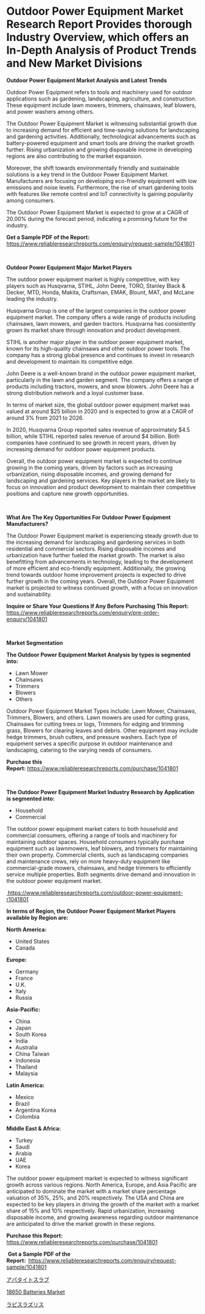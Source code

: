 <p><h1>Outdoor Power Equipment Market Research Report Provides thorough Industry Overview, which offers an In-Depth Analysis of Product Trends and New Market Divisions</h1></p><p><strong>Outdoor Power Equipment Market Analysis and Latest Trends</strong></p>
<p><p>Outdoor Power Equipment refers to tools and machinery used for outdoor applications such as gardening, landscaping, agriculture, and construction. These equipment include lawn mowers, trimmers, chainsaws, leaf blowers, and power washers among others.</p><p>The Outdoor Power Equipment Market is witnessing substantial growth due to increasing demand for efficient and time-saving solutions for landscaping and gardening activities. Additionally, technological advancements such as battery-powered equipment and smart tools are driving the market growth further. Rising urbanization and growing disposable income in developing regions are also contributing to the market expansion.</p><p>Moreover, the shift towards environmentally friendly and sustainable solutions is a key trend in the Outdoor Power Equipment Market. Manufacturers are focusing on developing eco-friendly equipment with low emissions and noise levels. Furthermore, the rise of smart gardening tools with features like remote control and IoT connectivity is gaining popularity among consumers.</p><p>The Outdoor Power Equipment Market is expected to grow at a CAGR of 20.00% during the forecast period, indicating a promising future for the industry.</p></p>
<p><strong>Get a Sample PDF of the Report:&nbsp;</strong> <a href="https://www.reliableresearchreports.com/enquiry/request-sample/1041801">https://www.reliableresearchreports.com/enquiry/request-sample/1041801</a></p>
<p>&nbsp;</p>
<p><strong>Outdoor Power Equipment Major Market Players</strong></p>
<p><p>The outdoor power equipment market is highly competitive, with key players such as Husqvarna, STIHL, John Deere, TORO, Stanley Black & Decker, MTD, Honda, Makita, Craftsman, EMAK, Blount, MAT, and McLane leading the industry. </p><p>Husqvarna Group is one of the largest companies in the outdoor power equipment market. The company offers a wide range of products including chainsaws, lawn mowers, and garden tractors. Husqvarna has consistently grown its market share through innovation and product development.</p><p>STIHL is another major player in the outdoor power equipment market, known for its high-quality chainsaws and other outdoor power tools. The company has a strong global presence and continues to invest in research and development to maintain its competitive edge.</p><p>John Deere is a well-known brand in the outdoor power equipment market, particularly in the lawn and garden segment. The company offers a range of products including tractors, mowers, and snow blowers. John Deere has a strong distribution network and a loyal customer base.</p><p>In terms of market size, the global outdoor power equipment market was valued at around $25 billion in 2020 and is expected to grow at a CAGR of around 3% from 2021 to 2026.</p><p>In 2020, Husqvarna Group reported sales revenue of approximately $4.5 billion, while STIHL reported sales revenue of around $4 billion. Both companies have continued to see growth in recent years, driven by increasing demand for outdoor power equipment products.</p><p>Overall, the outdoor power equipment market is expected to continue growing in the coming years, driven by factors such as increasing urbanization, rising disposable incomes, and growing demand for landscaping and gardening services. Key players in the market are likely to focus on innovation and product development to maintain their competitive positions and capture new growth opportunities.</p></p>
<p>&nbsp;</p>
<p><strong>What Are The Key Opportunities For Outdoor Power Equipment Manufacturers?</strong></p>
<p><p>The Outdoor Power Equipment market is experiencing steady growth due to the increasing demand for landscaping and gardening services in both residential and commercial sectors. Rising disposable incomes and urbanization have further fueled the market growth. The market is also benefitting from advancements in technology, leading to the development of more efficient and eco-friendly equipment. Additionally, the growing trend towards outdoor home improvement projects is expected to drive further growth in the coming years. Overall, the Outdoor Power Equipment market is projected to witness continued growth, with a focus on innovation and sustainability.</p></p>
<p><strong>Inquire or Share Your Questions If Any Before Purchasing This Report:</strong> <a href="https://www.reliableresearchreports.com/enquiry/pre-order-enquiry/1041801">https://www.reliableresearchreports.com/enquiry/pre-order-enquiry/1041801</a></p>
<p>&nbsp;</p>
<p><strong>Market Segmentation</strong></p>
<p><strong>The Outdoor Power Equipment Market Analysis by types is segmented into:</strong></p>
<p><ul><li>Lawn Mower</li><li>Chainsaws</li><li>Trimmers</li><li>Blowers</li><li>Others</li></ul></p>
<p><p>Outdoor Power Equipment Market Types include: Lawn Mower, Chainsaws, Trimmers, Blowers, and others. Lawn mowers are used for cutting grass, Chainsaws for cutting trees or logs, Trimmers for edging and trimming grass, Blowers for clearing leaves and debris. Other equipment may include hedge trimmers, brush cutters, and pressure washers. Each type of equipment serves a specific purpose in outdoor maintenance and landscaping, catering to the varying needs of consumers.</p></p>
<p><strong>Purchase this Report:&nbsp;</strong><a href="https://www.reliableresearchreports.com/purchase/1041801">https://www.reliableresearchreports.com/purchase/1041801</a></p>
<p>&nbsp;</p>
<p><strong>The Outdoor Power Equipment Market Industry Research by Application is segmented into:</strong></p>
<p><ul><li>Household</li><li>Commercial</li></ul></p>
<p><p>The outdoor power equipment market caters to both household and commercial consumers, offering a range of tools and machinery for maintaining outdoor spaces. Household consumers typically purchase equipment such as lawnmowers, leaf blowers, and trimmers for maintaining their own property. Commercial clients, such as landscaping companies and maintenance crews, rely on more heavy-duty equipment like commercial-grade mowers, chainsaws, and hedge trimmers to efficiently service multiple properties. Both segments drive demand and innovation in the outdoor power equipment market.</p></p>
<p><a href="https://www.reliableresearchreports.com/outdoor-power-equipment-r1041801">&nbsp;https://www.reliableresearchreports.com/outdoor-power-equipment-r1041801</a></p>
<p><strong>In terms of Region, the Outdoor Power Equipment Market Players available by Region are:</strong></p>
<p>
    <p> <strong> North America: </strong>
        <ul>
            <li>United States</li>
            <li>Canada</li>
        </ul>
        </p> 
    <p> <strong> Europe: </strong>
        <ul>
            <li>Germany</li>
            <li>France</li>
            <li>U.K.</li>
            <li>Italy</li>
            <li>Russia</li>
        </ul>
        </p> 
    <p> <strong> Asia-Pacific: </strong>
        <ul>
            <li>China</li>
            <li>Japan</li>
            <li>South Korea</li>
            <li>India</li>
            <li>Australia</li>
            <li>China Taiwan</li>
            <li>Indonesia</li>
            <li>Thailand</li>
            <li>Malaysia</li>
        </ul>
        </p> 
    <p> <strong> Latin America: </strong>
        <ul>
            <li>Mexico</li>
            <li>Brazil</li>
            <li>Argentina Korea</li>
            <li>Colombia</li>
        </ul>
        </p> 
    <p> <strong> Middle East & Africa: </strong>
        <ul>
            <li>Turkey</li>
            <li>Saudi</li>
            <li>Arabia</li>
            <li>UAE</li>
            <li>Korea</li>
        </ul>
    </p>
    </p>
<p><p>The outdoor power equipment market is expected to witness significant growth across various regions. North America, Europe, and Asia Pacific are anticipated to dominate the market with a market share percentage valuation of 35%, 25%, and 20% respectively. The USA and China are expected to be key players in driving the growth of the market with a market share of 15% and 10% respectively. Rapid urbanization, increasing disposable income, and growing awareness regarding outdoor maintenance are anticipated to drive the market growth in these regions.</p></p>
<p><strong>Purchase this Report: </strong><a href="https://www.reliableresearchreports.com/purchase/1041801">https://www.reliableresearchreports.com/purchase/1041801</a></p>
<p>&nbsp;<strong>Get a Sample PDF of the Report:&nbsp;&nbsp;</strong><a href="https://www.reliableresearchreports.com/enquiry/request-sample/1041801">https://www.reliableresearchreports.com/enquiry/request-sample/1041801</a></p>
<p><strong></strong></p>
<p><p><a href="https://github.com/decker5351/Market-Research-Report-List-1/blob/main/1141047151900.md">アパタイトスラブ</a></p><p><a href="https://github.com/vimar16th/Market-Research-Report-List-5/blob/main/18650-batteries-market.md">18650 Batteries Market</a></p><p><a href="https://github.com/KaydenJohns1964/Market-Research-Report-List-2/blob/main/5626725151899.md">ラピスラズリス</a></p></p>